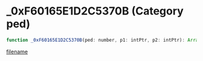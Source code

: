# _0xF60165E1D2C5370B (Category ped)

```js
function _0xF60165E1D2C5370B(ped: number, p1: intPtr, p2: intPtr): Array
```

[filename](_0xF60165E1D2C5370B_m.md ':include')